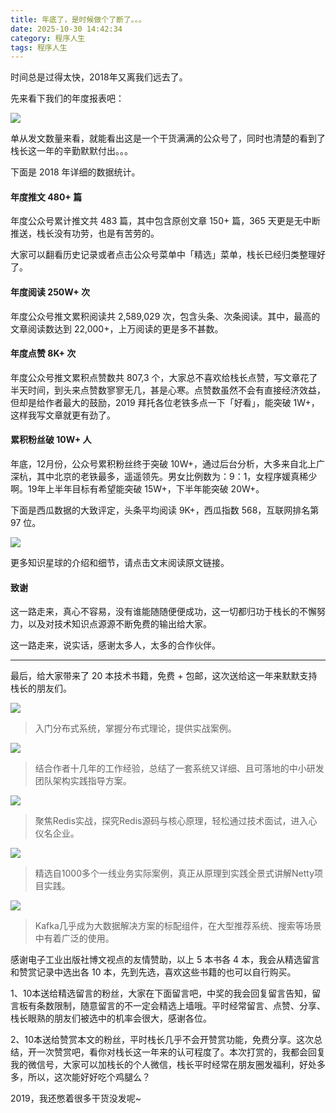 ```yaml
---
title: 年底了，是时候做个了断了。。。
date: 2025-10-30 14:42:34
category: 程序人生
tags: 程序人生
---
```


时间总是过得太快，2018年又离我们远去了。

先来看下我们的年度报表吧：

![](http://img.javastack.cn/%E5%BE%AE%E4%BF%A1%E5%9B%BE%E7%89%87_20190118091842.jpg)

单从发文数量来看，就能看出这是一个干货满满的公众号了，同时也清楚的看到了栈长这一年的辛勤默默付出。。。

下面是 2018 年详细的数据统计。

#### 年度推文 480+ 篇

年度公众号累计推文共 483 篇，其中包含原创文章 150+ 篇，365 天更是无中断推送，栈长没有功劳，也是有苦劳的。


大家可以翻看历史记录或者点击公众号菜单中「精选」菜单，栈长已经归类整理好了。

#### 年度阅读 250W+ 次

年度公众号推文累积阅读共 2,589,029 次，包含头条、次条阅读。其中，最高的文章阅读数达到 22,000+，上万阅读的更是多不甚数。

#### 年度点赞 8K+ 次

年度公众号推文累积点赞数共 807,3 个，大家总不喜欢给栈长点赞，写文章花了半天时间，到头来点赞数寥寥无几，甚是心寒。点赞数虽然不会有直接经济效益，但却是给作者最大的鼓励，2019 拜托各位老铁多点一下「好看」，能突破 1W+，这样我写文章就更有劲了。

#### 累积粉丝破 10W+ 人

年底，12月份，公众号累积粉丝终于突破 10W+，通过后台分析，大多来自北上广深杭，其中北京的老铁最多，遥遥领先。男女比例数为：9：1，女程序媛真稀少啊。19年上半年目标有希望能突破 15W+，下半年能突破 20W+。

下面是西瓜数据的大致评定，头条平均阅读 9K+，西瓜指数 568，互联网排名第 97 位。

![](http://img.javastack.cn/%E5%BE%AE%E4%BF%A1%E5%9B%BE%E7%89%87_20190118172947.png)



更多知识星球的介绍和细节，请点击文末阅读原文链接。

#### 致谢

这一路走来，真心不容易，没有谁能随随便便成功，这一切都归功于栈长的不懈努力，以及对技术知识点源源不断免费的输出给大家。

这一路走来，说实话，感谢太多人，太多的合作伙伴。

---

最后，给大家带来了 20 本技术书籍，免费 + 包邮，这次送给这一年来默默支持栈长的朋友们。

![](http://img.javastack.cn/%E5%BE%AE%E4%BF%A1%E5%9B%BE%E7%89%87_201901171743052.png)

> 入门分布式系统，掌握分布式理论，提供实战案例。

![](http://img.javastack.cn/%E5%BE%AE%E4%BF%A1%E5%9B%BE%E7%89%87_20190117174305.png)

> 结合作者十几年的工作经验，总结了一套系统又详细、且可落地的中小研发团队架构实践指导方案。

![](http://img.javastack.cn/%E5%BE%AE%E4%BF%A1%E5%9B%BE%E7%89%87_201901171743051.png)

> 聚焦Redis实战，探究Redis源码与核心原理，轻松通过技术面试，进入心仪名企业。

![](http://img.javastack.cn/%E5%BE%AE%E4%BF%A1%E5%9B%BE%E7%89%87_201901171743054.png)

> 精选自1000多个一线业务实际案例，真正从原理到实践全景式讲解Netty项目实践。

![](http://img.javastack.cn/%E5%BE%AE%E4%BF%A1%E5%9B%BE%E7%89%87_201901171743053.png)

> Kafka几乎成为大数据解决方案的标配组件，在大型推荐系统、搜索等场景中有着广泛的使用。

感谢电子工业出版社博文视点的友情赞助，以上 5 本书各 4 本，我会从精选留言和赞赏记录中选出各 10 本，先到先选，喜欢这些书籍的也可以自行购买。

1、10本送给精选留言的粉丝，大家在下面留言吧，中奖的我会回复留言告知，留言板有条数限制，随意留言的不一定会精选上墙哦。平时经常留言、点赞、分享、栈长眼熟的朋友们被选中的机率会很大，感谢各位。

2、10本送给赞赏本文的粉丝，平时栈长几乎不会开赞赏功能，免费分享。这次总结，开一次赞赏吧，看你对栈长这一年来的认可程度了。本次打赏的，我都会回复我的微信号，大家可以加栈长的个人微信，栈长平时经常在朋友圈发福利，好处多多，所以，这次能好好吃个鸡腿么？

2019，我还憋着很多干货没发呢~


